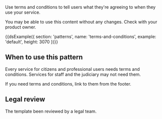 Use terms and conditions to tell users what they're agreeing to when they use your service.

You may be able to use this content without any changes. Check with your product owner.

{{dsExample({
  section: 'patterns',
  name: 'terms-and-conditions',
  example: 'default',
  height: 3070
})}}

## When to use this pattern

Every service for citizens and professional users needs terms and conditions. Services for staff and the judiciary may not need them.

If you need terms and conditions, link to them from the footer.

<!-- ## When not to use this component

Some stuff here

Some more stuff here

## How it works

Here’s a list:

1. Do this
2. Do that
3. Do it again

### Sub heading

Some more stuff

### Sub heading

Some more again

## Research on this component
 -->
## Legal review

The template been reviewed by a legal team.
